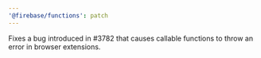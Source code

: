 ```yaml
---
'@firebase/functions': patch
---
```


Fixes a bug introduced in #3782 that causes callable functions to throw an error in browser extensions.
